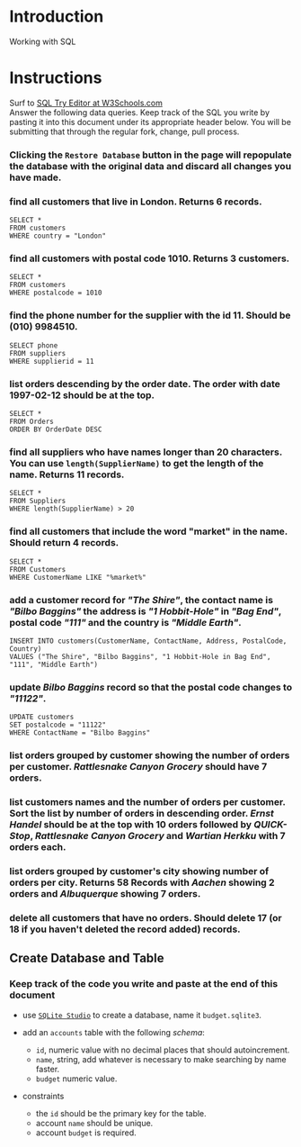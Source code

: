 # Introduction

Working with SQL

# Instructions

Surf to [SQL Try Editor at W3Schools.com](https://www.w3schools.com/Sql/tryit.asp?filename=trysql_select_top)  
Answer the following data queries. Keep track of the SQL you write by pasting it into this document under its appropriate header below. You will be submitting that through the regular fork, change, pull process.

### **Clicking the `Restore Database` button in the page will repopulate the database with the original data and discard all changes you have made**.

### find all customers that live in London. Returns 6 records.

```
SELECT *
FROM customers
WHERE country = "London"
```

### find all customers with postal code 1010. Returns 3 customers.

```
SELECT *
FROM customers
WHERE postalcode = 1010
```

### find the phone number for the supplier with the id 11. Should be (010) 9984510.

```
SELECT phone
FROM suppliers
WHERE supplierid = 11
```

### list orders descending by the order date. The order with date 1997-02-12 should be at the top.

```
SELECT *
FROM Orders
ORDER BY OrderDate DESC
```

### find all suppliers who have names longer than 20 characters. You can use `length(SupplierName)` to get the length of the name. Returns 11 records.

```
SELECT *
FROM Suppliers
WHERE length(SupplierName) > 20
```

### find all customers that include the word "market" in the name. Should return 4 records.

```
SELECT *
FROM Customers
WHERE CustomerName LIKE "%market%"
```

### add a customer record for _"The Shire"_, the contact name is _"Bilbo Baggins"_ the address is _"1 Hobbit-Hole"_ in _"Bag End"_, postal code _"111"_ and the country is _"Middle Earth"_.

```
INSERT INTO customers(CustomerName, ContactName, Address, PostalCode, Country)
VALUES ("The Shire", "Bilbo Baggins", "1 Hobbit-Hole in Bag End", "111", "Middle Earth")
```

### update _Bilbo Baggins_ record so that the postal code changes to _"11122"_.

```
UPDATE customers
SET postalcode = "11122"
WHERE ContactName = "Bilbo Baggins"
```

### list orders grouped by customer showing the number of orders per customer. _Rattlesnake Canyon Grocery_ should have 7 orders.

### list customers names and the number of orders per customer. Sort the list by number of orders in descending order. _Ernst Handel_ should be at the top with 10 orders followed by _QUICK-Stop_, _Rattlesnake Canyon Grocery_ and _Wartian Herkku_ with 7 orders each.

### list orders grouped by customer's city showing number of orders per city. Returns 58 Records with _Aachen_ showing 2 orders and _Albuquerque_ showing 7 orders.

### delete all customers that have no orders. Should delete 17 (or 18 if you haven't deleted the record added) records.

## Create Database and Table

### Keep track of the code you write and paste at the end of this document

- use [`SQLite Studio`](https://sqlitestudio.pl/index.rvt) to create a database, name it `budget.sqlite3`.
- add an `accounts` table with the following _schema_:

  - `id`, numeric value with no decimal places that should autoincrement.
  - `name`, string, add whatever is necessary to make searching by name faster.
  - `budget` numeric value.

- constraints
  - the `id` should be the primary key for the table.
  - account `name` should be unique.
  - account `budget` is required.
